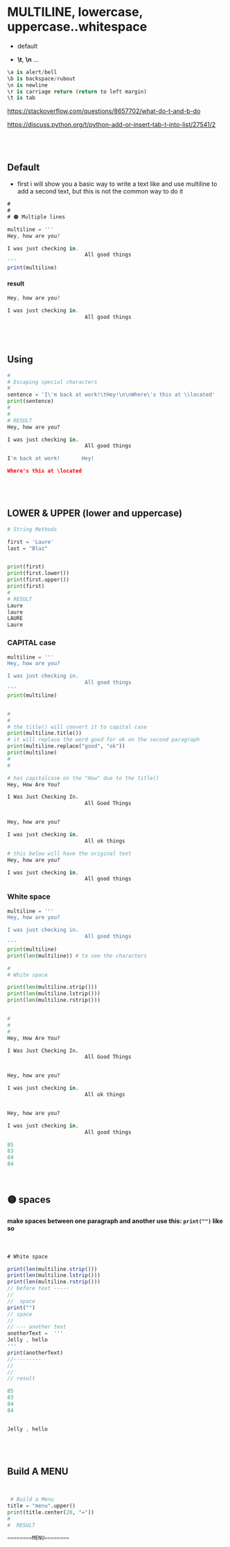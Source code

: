 # MULTILINE, lowercase, uppercase..whitespace

- default

- **\t**, **\n** ...

```python
\a is alert/bell
\b is backspace/rubout
\n is newline
\r is carriage return (return to left margin)
\t is tab
```

https://stackoverflow.com/questions/8657702/what-do-t-and-b-do

https://discuss.python.org/t/python-add-or-insert-tab-t-into-list/27541/2

<br>
<br>

## Default

- first i will show you a basic way to write a text like and use multiline to add a second text, but this is not the common way to do it

```javascript
#
#
# 🟠 Multiple lines

multiline = '''
Hey, how are you?

I was just checking in.
                         All good things
'''
print(multiline)
```

#### result

```javascript
Hey, how are you?

I was just checking in.
                         All good things
```

<br>
<br>

## Using

```python
#
# Escaping special characters
#
sentence = 'I\'m back at work!\tHey!\n\nWhere\'s this at \\located'
print(sentence)
#
#
# RESULT
Hey, how are you?

I was just checking in.
                         All good things

I'm back at work!       Hey!

Where's this at \located
```

<br>
<br>

## LOWER & UPPER (lower and uppercase)

```python
# String Methods

first = 'Laure'
last = "Blaz"


print(first)
print(first.lower())
print(first.upper())
print(first)
#
# RESULT
Laure
laure
LAURE
Laure
```

### CAPITAL case

```python
multiline = '''
Hey, how are you?

I was just checking in.
                         All good things
'''
print(multiline)


#
#
# the title() will convert it to capital case
print(multiline.title())
# it will replace the word good for ok on the second paragraph
print(multiline.replace("good", "ok"))
print(multiline)
#
#

# has capitalcase on the "How" due to the title()
Hey, How Are You?

I Was Just Checking In.
                         All Good Things


Hey, how are you?

I was just checking in.
                         All ok things

# this below will have the original text
Hey, how are you?

I was just checking in.
                         All good things
```

### White space

```python
multiline = '''
Hey, how are you?

I was just checking in.
                         All good things
'''
print(multiline)
print(len(multiline)) # to see the characters

#
# White space

print(len(multiline.strip()))
print(len(multiline.lstrip()))
print(len(multiline.rstrip()))


#
#
#
Hey, How Are You?

I Was Just Checking In.
                         All Good Things


Hey, how are you?

I was just checking in.
                         All ok things


Hey, how are you?

I was just checking in.
                         All good things

85
83
84
84
```

<br>

## 🟡 spaces

#### make spaces between one paragraph and another use this: `print("")` like so

<br>

```javascript
# White space

print(len(multiline.strip()))
print(len(multiline.lstrip()))
print(len(multiline.rstrip()))
// before text -----
//
//  space
print("")
// space
//
// --- another text
anotherText =  '''
Jelly , hello
'''
print(anotherText)
//---------
//
//
// result

85
83
84
84


Jelly , hello
```

<br>
<br>

## Build A MENU

```python


 # Build a Menu
title = "menu".upper()
print(title.center(20, "="))
#
#  RESULT

========MENU========
```
